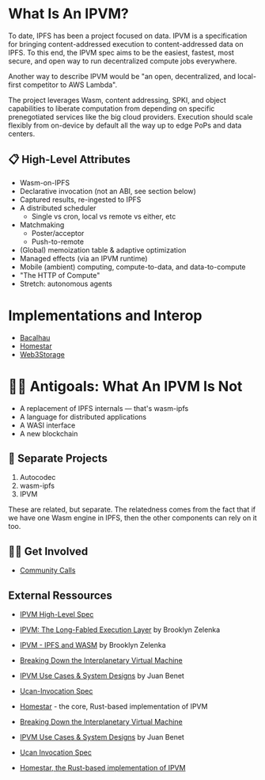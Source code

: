 # What Is An IPVM?

To date, IPFS has been a project focused on data. IPVM is a specification for bringing content-addressed execution to content-addressed data on IPFS. To this end, the IPVM spec aims to be the easiest, fastest, most secure, and open way to run decentralized compute jobs everywhere.

Another way to describe IPVM would be "an open, decentralized, and local-first competitor to AWS Lambda".

The project leverages Wasm, content addressing, SPKI, and object capabilities to liberate computation from depending on specific prenegotiated services like the big cloud providers. Execution should scale flexibly from on-device by default all the way up to edge PoPs and data centers.

## 📋 High-Level Attributes

* Wasm-on-IPFS
* Declarative invocation (not an ABI, see section below)
* Captured results, re-ingested to IPFS
* A distributed scheduler
  * Single vs cron, local vs remote vs either, etc
* Matchmaking
  * Poster/acceptor 
  * Push-to-remote
* (Global) memoization table & adaptive optimization
* Managed effects (via an IPVM runtime)
* Mobile (ambient) computing, compute-to-data, and data-to-compute
* "The HTTP of Compute"
* Stretch: autonomous agents

# Implementations and Interop

* [Bacalhau](https://bacalhau.org)
* [Homestar](https://github.com/ipvm-wg/homestar/)
* [Web3Storage](https://web3.storage/)

# :no_good_woman: Antigoals: What An IPVM Is Not

* A replacement of IPFS internals — that's wasm-ipfs
* A language for distributed applications
* A WASI interface
* A new blockchain

## 🤹 Separate Projects

1. Autocodec
2. wasm-ipfs
3. IPVM

These are related, but separate. The relatedness comes from the fact that if we have one Wasm engine in IPFS, then the other components can rely on it too.

## 👩‍💻 Get Involved

* [Community Calls](https://lu.ma/ipvm)

## External Ressources

- [IPVM High-Level Spec](https://github.com/ipvm-wg/spec)
- [IPVM: The Long-Fabled Execution Layer](https://www.youtube.com/watch?v=3y1RB8wt_YY) by Brooklyn Zelenka
- [IPVM - IPFS and WASM](https://www.youtube.com/watch?v=rzJWk1nlYvs) by Brooklyn Zelenka
- [Breaking Down the Interplanetary Virtual Machine](https://fission.codes/blog/ipfs-thing-breaking-down-ipvm/)
- [IPVM Use Cases & System Designs](https://www.youtube.com/watch?v=FhwzEKNZEIA) by Juan Benet
- [Ucan-Invocation Spec](https://github.com/ucan-wg/invocation)
- [Homestar](https://github.com/ipvm-wg/homestar) - the core, Rust-based implementation of IPVM

- [Breaking Down the Interplanetary Virtual Machine](https://fission.codes/blog/ipfs-thing-breaking-down-ipvm/)
- [IPVM Use Cases & System Designs](https://www.youtube.com/watch?v=FhwzEKNZEIA) by Juan Benet
- [Ucan Invocation Spec](https://github.com/ucan-wg/invocation)
- [Homestar, the Rust-based implementation of IPVM](https://github.com/ipvm-wg/homestar)
